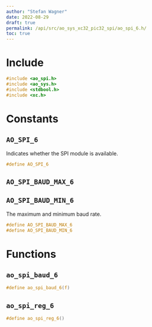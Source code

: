 ```yaml
---
author: "Stefan Wagner"
date: 2022-08-29
draft: true
permalink: /api/src/ao_sys_xc32_pic32_spi/ao_spi_6.h/
toc: true
---
```


# Include

```c
#include <ao_spi.h>
#include <ao_sys.h>
#include <stdbool.h>
#include <xc.h>
```

# Constants

## `AO_SPI_6`

Indicates whether the SPI module is available.

```c
#define AO_SPI_6
```

## `AO_SPI_BAUD_MAX_6`
## `AO_SPI_BAUD_MIN_6`

The maximum and minimum baud rate.

```c
#define AO_SPI_BAUD_MAX_6
#define AO_SPI_BAUD_MIN_6
```

# Functions

## `ao_spi_baud_6`

```c
#define ao_spi_baud_6(f)
```

## `ao_spi_reg_6`

```c
#define ao_spi_reg_6()
```
